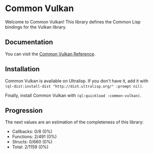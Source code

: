 <h1 id="header:ADP:HEADERTAG6">Common Vulkan</h1>

Welcome to Common Vulkan\! This library defines the Common Lisp bindings for the Vulkan library\.

<h2 id="header:ADP:HEADERTAG7">Documentation</h2>

You can visit the <a href="/docs/reference/reference.md#header:COMMON-VULKAN:API-REFERENCE-HEADER">Common Vulkan Reference</a>\.

<h2 id="header:ADP:HEADERTAG8">Installation</h2>

Common Vulkan is available on Ultralisp\. If you don\'t have it\, add it with ``` (ql-dist:install-dist "http://dist.ultralisp.org/" :prompt nil) ```\.

Finally\, install Common Vulkan with ``` (ql:quickload :common-vulkan) ```\.

<h2 id="header:ADP:HEADERTAG9">Progression</h2>

The next values are an estimation of the completeness of this library\:

* Callbacks\: 0\/8 \(0\%\)
* Functions\: 2\/491 \(0\%\)
* Structs\: 0\/660 \(0\%\)
* Total\: 2\/1159 \(0\%\)

